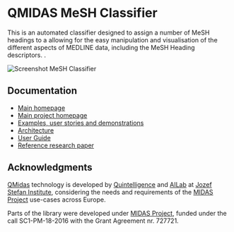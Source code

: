 QMIDAS MeSH Classifier
======

This is an automated classifier designed to assign a number of MeSH headings to a  allowing for the easy manipulation and visualisation of the different aspects of MEDLINE data, including the MeSH Heading descriptors. . 

![Screenshot MeSH Classifier](https://github.com/joaopitacosta/images/blob/master/medlinec2.png)

## Documentation

- [Main homepage](http://midas.quintelligence.com/medline_demos)
- [Main project homepage](http://www.midasproject.eu/)
- [Examples, user stories and demonstrations](http://midas.quintelligence.com/medline_demos)
- [Architecture](https://github.com/quintelligence-health/medline_classifier/wiki)
- [User Guide](https://github.com/quintelligence-health/medline_classifier/wiki)
- [Reference research paper](https://ailab.ijs.si/dunja/SiKDD2018/Papers/PitaCosta.pdf)

## Acknowledgments

[QMidas](http://midas.quintelligence.com/) technology is developed by [Quintelligence](http://quintelligence.com) and [AILab](http://ailab.ijs.si/) at 
[Jozef Stefan Institute](http://www.ijs.si/), considering the needs and requirements of the [MIDAS Project](http://www.midasproject.eu/about/) use-cases across Europe.

Parts of the library were developed under [MIDAS Project](http://www.midasproject.eu/about/), funded under the call SC1-PM-18-2016 with the Grant Agreement nr. 727721.
